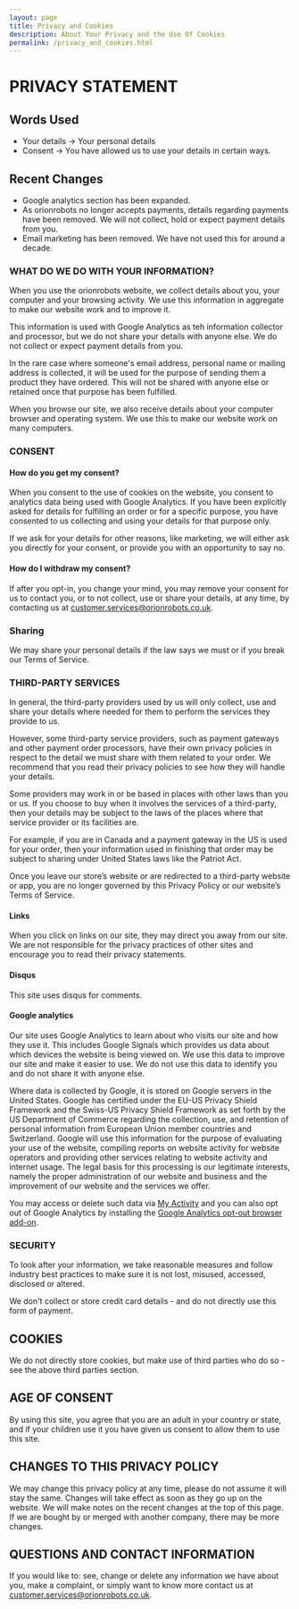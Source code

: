 ```yaml
---
layout: page
title: Privacy and Cookies
description: About Your Privacy and the Use Of Cookies
permalink: /privacy_and_cookies.html
---
```

# PRIVACY STATEMENT

## Words Used

* Your details -> Your personal details
* Consent -> You have allowed us to use your details in certain ways.

## Recent Changes

* Google analytics section has been expanded.
* As orionrobots no longer accepts payments, details regarding payments have been removed. We will not collect, hold or expect payment details from you.
* Email marketing has been removed. We have not used this for around a decade.

### WHAT DO WE DO WITH YOUR INFORMATION?

When you use the orionrobots website, we collect details about you, your computer and your browsing activity.  We use this information in aggregate to make our website work and to improve it.

This information is used with Google Analytics as teh information collector and processor, but we do not share your details with anyone else. We do not collect or expect payment details from you.

In the rare case where someone's email address, personal name or mailing address is collected, it will be used for the purpose of sending them a product they have ordered.  This will not be shared with anyone else or retained once that purpose has been fulfilled.

When you browse our site, we also receive details about your computer browser and operating system. We use this to make our website work on many computers.

### CONSENT

#### How do you get my consent?

When you consent to the use of cookies on the website, you consent to analytics data being used with Google Analytics.
If you have been explicitly asked for details for fulfilling an order or for a specific purpose, you have consented to us collecting and using your details for that purpose only.

If we ask for your details for other reasons, like marketing, we will either ask you directly for your consent, or provide you with an opportunity to say no.

#### How do I withdraw my consent?

If after you opt-in, you change your mind, you may remove your consent for us to contact you, or to not collect, use or share your details, at any time, by contacting us at customer.services@orionrobots.co.uk.

### Sharing

We may share your personal details if the law says we must or if you break our Terms of Service.

### THIRD-PARTY SERVICES

In general, the third-party providers used by us will only collect, use and share your details where needed for them to perform the services they provide to us.

However, some third-party service providers, such as payment gateways and other payment order processors, have their own privacy policies in respect to the detail we must share with them related to your order.  We recommend that you read their privacy policies to see how they will handle your details.

Some providers may work in or be based in places with other laws than you or us. If you choose to buy when it involves the services of a third-party, then your details may be subject to the laws of the places where that service provider or its facilities are.

For example, if you are in Canada and a payment gateway in the US is used for your order, then your information used in finishing that order may be subject to sharing under United States laws like the Patriot Act.

Once you leave our store’s website or are redirected to a third-party website or app, you are no longer governed by this Privacy Policy or our website’s Terms of Service.

#### Links

When you click on links on our site, they may direct you away from our site. We are not responsible for the privacy practices of other sites and encourage you to read their privacy statements.

#### Disqus

This site uses disqus for comments.

#### Google analytics

Our site uses Google Analytics to learn about who visits our site and how they use it. This includes Google Signals which provides us data about which devices the website is being viewed on. We use this data to improve our site and make it easier to use. We do not use this data to identify you and do not share it with anyone else.

Where data is collected by Google, it is stored on Google servers in the United States. Google has certified under the EU-US Privacy Shield Framework and the Swiss-US Privacy Shield Framework as set forth by the US Department of Commerce regarding the collection, use, and retention of personal information from European Union member countries and Switzerland. Google will use this information for the purpose of evaluating your use of the website, compiling reports on website activity for website operators and providing other services relating to website activity and internet usage. The legal basis for this processing is our legitimate interests, namely the proper administration of our website and business and the improvement of our website and the services we offer.

You may access or delete such data via [My Activity](https://myactivity.google.com/myactivity) and you can also opt out of Google Analytics by installing the [Google Analytics opt-out browser add-on](https://tools.google.com/dlpage/gaoptout).

### SECURITY

To look after your information, we take reasonable measures and follow industry best practices to make sure it is not lost, misused, accessed, disclosed or altered.

We don't collect or store credit card details - and do not directly use this form of payment.

## COOKIES

We do not directly store cookies, but make use of third parties who do so - see the above third parties section.

## AGE OF CONSENT

By using this site, you agree that you are an adult in your country or state, and if your children use it you have given us consent to allow them to use this site.

## CHANGES TO THIS PRIVACY POLICY

We may change this privacy policy at any time, please do not assume it will stay the same. Changes will take effect as soon as they go up on the website. We will make notes on the recent changes at the top of this page. If we are bought by or merged with another company, there may be more changes.

## QUESTIONS AND CONTACT INFORMATION

If you would like to: see, change or delete any information we have about you, make a complaint, or simply want to know more contact us at customer.services@orionrobots.co.uk.
